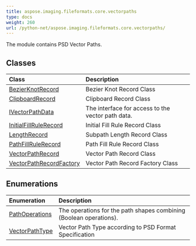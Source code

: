 ```yaml
---
title: aspose.imaging.fileformats.core.vectorpaths
type: docs
weight: 260
url: /python-net/aspose.imaging.fileformats.core.vectorpaths/
---
```



The module contains PSD Vector Paths.

## **Classes**
| **Class** | **Description** |
| :- | :- |
| [BezierKnotRecord](/imaging/python-net/aspose.imaging.fileformats.core.vectorpaths/bezierknotrecord/) | Bezier Knot Record Class |
| [ClipboardRecord](/imaging/python-net/aspose.imaging.fileformats.core.vectorpaths/clipboardrecord/) | Clipboard Record Class |
| [IVectorPathData](/imaging/python-net/aspose.imaging.fileformats.core.vectorpaths/ivectorpathdata/) | The interface for access to the vector path data. |
| [InitialFillRuleRecord](/imaging/python-net/aspose.imaging.fileformats.core.vectorpaths/initialfillrulerecord/) | Initial Fill Rule Record Class |
| [LengthRecord](/imaging/python-net/aspose.imaging.fileformats.core.vectorpaths/lengthrecord/) | Subpath Length Record Class |
| [PathFillRuleRecord](/imaging/python-net/aspose.imaging.fileformats.core.vectorpaths/pathfillrulerecord/) | Path Fill Rule Record Class |
| [VectorPathRecord](/imaging/python-net/aspose.imaging.fileformats.core.vectorpaths/vectorpathrecord/) | Vector Path Record Class |
| [VectorPathRecordFactory](/imaging/python-net/aspose.imaging.fileformats.core.vectorpaths/vectorpathrecordfactory/) | Vector Path Record Factory Class |
## **Enumerations**
| **Enumeration** | **Description** |
| :- | :- |
| [PathOperations](/imaging/python-net/aspose.imaging.fileformats.core.vectorpaths/pathoperations/) | The operations for the path shapes combining (Boolean operations). |
| [VectorPathType](/imaging/python-net/aspose.imaging.fileformats.core.vectorpaths/vectorpathtype/) | Vector Path Type according to PSD Format Specification |

